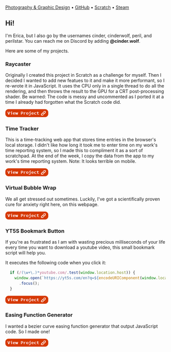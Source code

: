 [Photography & Graphic Design](https://digiulioem.myportfolio.com) • [GitHub](https://github.com/perilstar) • [Scratch](https://scratch.mit.edu/users/perilstar/) • [Steam](https://steamcommunity.com/id/perilstar/)

## Hi!

I'm Erica, but I also go by the usernames cinder, cinderwolf, peril, and perilstar. You can reach me on Discord by adding <strong>@cinder.wolf</strong>.

Here are some of my projects.

### Raycaster

Originally I created this project in Scratch as a challenge for myself. Then I decided I wanted to add new featues to it and make it more performant, so I re-wrote it in JavaScript. It uses the CPU only in a single thread to do all the rendering, and then throws the result to the GPU for a CRT post-processing shader. Be warned: The code is messy and uncommented as I ported it at a time I already had forgotten what the Scratch code did.

[![Raycaster](/assets/images/view.png)](https://cinderwolf.net/projects/raycaster)

### Time Tracker

This is a time-tracking web app that stores time entries in the browser's local storage. I didn't like how long it took me to enter time on my work's time reporting system, so I made this to compliment it as a sort of scratchpad. At the end of the week, I copy the data from the app to my work's time reporting system. Note: It looks terrible on mobile.

[![Time Tracker](/assets/images/view.png)](https://time-tracker.work)

### Virtual Bubble Wrap

We all get stressed out sometimes. Luckily, I've got a scientifically proven cure for anxiety right here, on this webpage.

[![Virtual Bubble Wrap](/assets/images/view.png)](https://cinderwolf.net/projects/bubblewrap)

### YT5S Bookmark Button

If you're as frustrated as I am with wasting precious milliseconds of your life every time you want to download a youtube video, this small bookmark script will help you.

It executes the following code when you click it:
```javascript
  if (/(\w+\.)*youtube.com/.test(window.location.host)) {
    window.open(`https://yt5s.com/en?q=${encodeURIComponent(window.location)}`, '_blank')
      .focus();
  }
```

[![YT5S Bookmark Button](/assets/images/view.png)](https://cinderwolf.net/projects/yt5s-bookmark-button)

### Easing Function Generator

I wanted a bezier curve easing function generator that output JavaScript code. So I made one!

[![BezierFn](/assets/images/view.png)](https://cinderwolf.net/projects/bezierfn)
